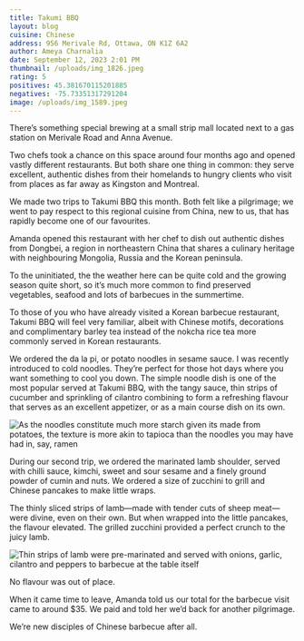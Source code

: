 ```yaml
---
title: Takumi BBQ
layout: blog
cuisine: Chinese
address: 956 Merivale Rd, Ottawa, ON K1Z 6A2
author: Ameya Charnalia
date: September 12, 2023 2:01 PM
thumbnail: /uploads/img_1826.jpeg
rating: 5
positives: 45.381670115201885
negatives: -75.73351317291204
image: /uploads/img_1589.jpeg
---
```

There’s something special brewing at a small strip mall located next to a gas station on Merivale Road and Anna Avenue.

Two chefs took a chance on this space around four months ago and opened vastly different restaurants. But both share one thing in common: they serve excellent, authentic dishes from their homelands to hungry clients who visit from places as far away as Kingston and Montreal.

We made two trips to Takumi BBQ this month. Both felt like a pilgrimage; we went to pay respect to this regional cuisine from China, new to us, that has rapidly become one of our favourites.

Amanda opened this restaurant with her chef to dish out authentic dishes from Dongbei, a region in northeastern China that shares a culinary heritage with neighbouring Mongolia, Russia and the Korean peninsula.

To the uninitiated, the the weather here can be quite cold and the growing season quite short, so it’s much more common to find preserved vegetables, seafood and lots of barbecues in the summertime. 

To those of you who have already visited a Korean barbecue restaurant, Takumi BBQ will feel very familiar, albeit with Chinese motifs, decorations and complimentary barley tea instead of the nokcha rice tea more commonly served in Korean restaurants.

We ordered the da la pi, or potato noodles in sesame sauce. I was recently introduced to cold noodles. They’re perfect for those hot days where you want something to cool you down. The simple noodle dish is one of the most popular served at Takumi BBQ, with the tangy sauce, thin strips of cucumber and sprinkling of cilantro combining to form a refreshing flavour that serves as an excellent appetizer, or as a main course dish on its own.

![As the noodles constitute much more starch given its made from potatoes, the texture is more akin to tapioca than the noodles you may have had in, say, ramen](/uploads/img_1692.jpeg "Da La Pi")

During our second trip, we ordered the marinated lamb shoulder, served with chilli sauce, kimchi, sweet and sour sesame and a finely ground powder of cumin and nuts. We ordered a size of zucchini to grill and Chinese pancakes to make little wraps. 

The thinly sliced strips of lamb—made with tender cuts of sheep meat—were divine, even on their own. But when wrapped into the little pancakes, the flavour elevated. The grilled zucchini provided a perfect crunch to the juicy lamb.

![Thin strips of lamb were pre-marinated and served with onions, garlic, cilantro and peppers to barbecue at the table itself ](/uploads/img_1826.jpeg "Lamb shoulder")

No flavour was out of place. 

When it came time to leave, Amanda told us our total for the barbecue visit came to around $35. We paid and told her we’d back for another pilgrimage.

We’re new disciples of Chinese barbecue after all.